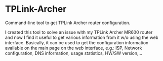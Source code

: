 # TPLink-Archer
Command-line tool to get TPLink Archer router configuration.

I created this tool to solve an issue with my TPLink Archer MR600 router and now I find it useful to
get various information from it w/o using the  web interface.
Basically, it can be used to get the configuration information available on the main page on the
web interface, e.g.: ISP, Network configuration, DNS information, usage statistics, HW/SW version,...
